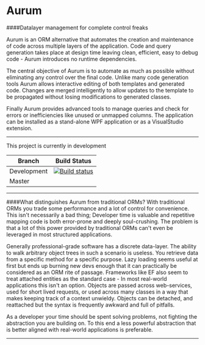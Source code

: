 # Aurum

####Datalayer management for complete control freaks 

Aurum is an ORM alternative that automates the creation and maintenance of code across multiple layers of the application. 
Code and query generation takes place at design time leaving clean, efficient, easy to debug code - Aurum introduces no runtime dependencies.


The central objective of Aurum is to automate as much as possible without eliminating any control over the final code. 
Unlike many code generation tools Aurum allows interactive editing of both templates and generated code. 
Changes are merged intelligently to allow updates to the template to be propagated without losing modifications to generated classes. 

Finally Aurum provides advanced tools to manage queries and check for errors or inefficiencies like unused or unmapped columns. 
The application can be installed as a stand-alone WPF application or as a VisualStudio extension. 

---
This project is currently in development

|Branch      |Build Status          |
| ------------- |:-------------:|
|Development    |[![Build status](https://ci.appveyor.com/api/projects/status/hk54xtaqc8q62c3m/branch/Development?svg=true)](https://ci.appveyor.com/project/404htm/aurum/branch/Development)|
|Master         | |

---

####What distinguishes Aurum from traditional ORMs?
With traditional ORMs you trade some performance and a lot of control for convenience. This isn't necessarily a bad thing; Developer time is valuable and repetitive mapping code is both error-prone and deeply soul-crushing. The problem is that a lot of this power provided by traditional ORMs can't even be leveraged in most structured applications. 

Generally professional-grade software has a discrete data-layer. The ability to walk arbitrary object trees in such a scenario is useless. You retrieve data from a specific method for a specific purpose. Lazy loading seems useful at first but ends up burning new devs enough that it can practically be considered as an ORM rite of passage. Frameworks like EF also seem to treat attached entities as the standard case - In most real-world applications this isn't an option. Objects are passed across web-services, used for short lived requests, or used across many classes in a way that makes keeping track of a context unwieldy. Objects can be detached, and reattached but the syntax is frequently awkward and full of pitfalls. 

As a developer your time should be spent solving problems, not fighting the abstraction you are building on. To this end a less powerful abstraction that is better aligned with real-world applications is preferable. 


---


